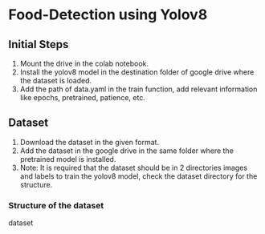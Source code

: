 # Food-Detection using Yolov8

## Initial Steps
1. Mount the drive in the colab notebook.
2. Install the yolov8 model in the destination folder of google drive where the dataset is loaded.
3. Add the path of data.yaml in the train function, add relevant information like epochs, pretrained, patience, etc.

## Dataset
1. Download the dataset in the given format.
2. Add the dataset in the google drive in the same folder where the pretrained model is installed.
3. Note: It is required that the dataset should be in 2 directories images and labels to train the yolov8 model, check the dataset directory for the structure.

### Structure of the dataset
dataset

